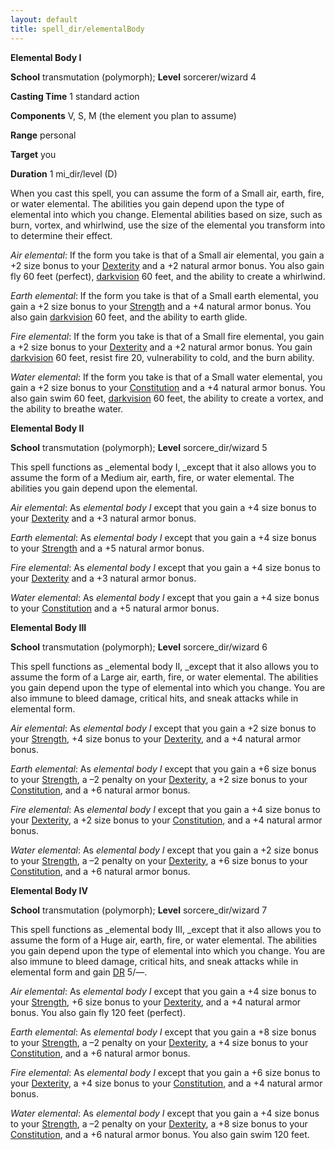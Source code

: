 ```yaml
---
layout: default
title: spell_dir/elementalBody
---
```

 **Elemental Body I**

**School** transmutation (polymorph); **Level** sorcerer/wizard 4

**Casting Time** 1 standard action

**Components** V, S, M (the element you plan to assume)

**Range** personal

**Target** you

**Duration** 1 mi_dir/level (D)

When you cast this spell, you can assume the form of a Small air, earth, fire, or water elemental. The abilities you gain depend upon the type of elemental into which you change. Elemental abilities based on size, such as burn, vortex, and whirlwind, use the size of the elemental you transform into to determine their effect.

_Air elemental_: If the form you take is that of a Small air elemental, you gain a +2 size bonus to your [Dexterity](../gettingStarted#_dexterity) and a +2 natural armor bonus. You also gain fly 60 feet (perfect), [darkvision](../glossary#_darkvision) 60 feet, and the ability to create a whirlwind.

_Earth elemental_: If the form you take is that of a Small earth elemental, you gain a +2 size bonus to your [Strength](../gettingStarted#_strength) and a +4 natural armor bonus. You also gain [darkvision](../glossary#_darkvision) 60 feet, and the ability to earth glide.

_Fire elemental_: If the form you take is that of a Small fire elemental, you gain a +2 size bonus to your [Dexterity](../gettingStarted#_dexterity) and a +2 natural armor bonus. You gain [darkvision](../glossary#_darkvision) 60 feet, resist fire 20, vulnerability to cold, and the burn ability.

_Water elemental_: If the form you take is that of a Small water elemental, you gain a +2 size bonus to your [Constitution](../gettingStarted#_constitution) and a +4 natural armor bonus. You also gain swim 60 feet, [darkvision](../glossary#_darkvision) 60 feet, the ability to create a vortex, and the ability to breathe water.

**Elemental Body II**

**School** transmutation (polymorph); **Level** sorcere_dir/wizard 5

This spell functions as _elemental body I, _except that it also allows you to assume the form of a Medium air, earth, fire, or water elemental. The abilities you gain depend upon the elemental.

_Air elemental_: As _elemental body I_ except that you gain a +4 size bonus to your [Dexterity](../gettingStarted#_dexterity) and a +3 natural armor bonus.

_Earth elemental_: As _elemental body I_ except that you gain a +4 size bonus to your [Strength](../gettingStarted#_strength) and a +5 natural armor bonus.

_Fire elemental_: As _elemental body I_ except that you gain a +4 size bonus to your [Dexterity](../gettingStarted#_dexterity) and a +3 natural armor bonus.

_Water elemental_: As _elemental body I_ except that you gain a +4 size bonus to your [Constitution](../gettingStarted#_constitution) and a +5 natural armor bonus.

**Elemental Body III**

**School** transmutation (polymorph); **Level** sorcere_dir/wizard 6

This spell functions as _elemental body II, _except that it also allows you to assume the form of a Large air, earth, fire, or water elemental. The abilities you gain depend upon the type of elemental into which you change. You are also immune to bleed damage, critical hits, and sneak attacks while in elemental form.

_Air elemental_: As _elemental body I_ except that you gain a +2 size bonus to your [Strength](../gettingStarted#_strength), +4 size bonus to your [Dexterity](../gettingStarted#_dexterity), and a +4 natural armor bonus.

_Earth elemental_: As _elemental body I_ except that you gain a +6 size bonus to your [Strength](../gettingStarted#_strength), a –2 penalty on your [Dexterity](../gettingStarted#_dexterity), a +2 size bonus to your [Constitution](../gettingStarted#_constitution), and a +6 natural armor bonus.

_Fire elemental_: As _elemental body I_ except that you gain a +4 size bonus to your [Dexterity](../gettingStarted#_dexterity), a +2 size bonus to your [Constitution](../gettingStarted#_constitution), and a +4 natural armor bonus.

_Water elemental_: As _elemental body I_ except that you gain a +2 size bonus to your [Strength](../gettingStarted#_strength), a –2 penalty on your [Dexterity](../gettingStarted#_dexterity), a +6 size bonus to your [Constitution](../gettingStarted#_constitution), and a +6 natural armor bonus.

**Elemental Body IV**

**School** transmutation (polymorph); **Level** sorcere_dir/wizard 7

This spell functions as _elemental body III, _except that it also allows you to assume the form of a Huge air, earth, fire, or water elemental. The abilities you gain depend upon the type of elemental into which you change. You are also immune to bleed damage, critical hits, and sneak attacks while in elemental form and gain [DR](../glossary#_damage-reduction) 5/—.

_Air elemental_: As _elemental body I_ except that you gain a +4 size bonus to your [Strength](../gettingStarted#_strength), +6 size bonus to your [Dexterity](../gettingStarted#_dexterity), and a +4 natural armor bonus. You also gain fly 120 feet (perfect).

_Earth elemental_: As _elemental body I_ except that you gain a +8 size bonus to your [Strength](../gettingStarted#_strength), a –2 penalty on your [Dexterity](../gettingStarted#_dexterity), a +4 size bonus to your [Constitution](../gettingStarted#_constitution), and a +6 natural armor bonus.

_Fire elemental_: As _elemental body I_ except that you gain a +6 size bonus to your [Dexterity](../gettingStarted#_dexterity), a +4 size bonus to your [Constitution](../gettingStarted#_constitution), and a +4 natural armor bonus.

_Water elemental_: As _elemental body I_ except that you gain a +4 size bonus to your [Strength](../gettingStarted#_strength), a –2 penalty on your [Dexterity](../gettingStarted#_dexterity), a +8 size bonus to your [Constitution](../gettingStarted#_constitution), and a +6 natural armor bonus. You also gain swim 120 feet.

